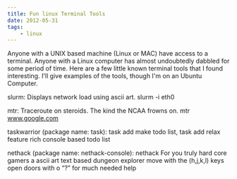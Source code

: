 ```yaml
---
title: Fun linux Terminal Tools
date: 2012-05-31
tags:
    - linux
---
```

Anyone with a UNIX based machine (Linux or MAC) have access to a terminal. Anyone with a Linux computer has almost undoubtedly dabbled for some period of time. Here are a few little known terminal tools that I found interesting. I'll give examples of the tools, though I'm on an Ubuntu Computer.

slurm: Displays network load using ascii art. 
slurm -i eth0 

mtr: Traceroute on steroids. The kind the NCAA frowns on.
mtr www.google.com 

taskwarrior (package name: task): task add make todo list, task add relax feature rich console based todo list

nethack (package name: nethack-console): nethack For you truly hard core gamers a ascii art text based dungeon explorer move with the (h,j,k,l) keys open doors with o “?” for much needed help

